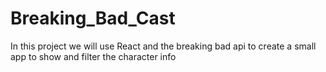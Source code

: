 # Breaking_Bad_Cast


In this project we will use React and the breaking bad api to create a small app to show and filter the character info
